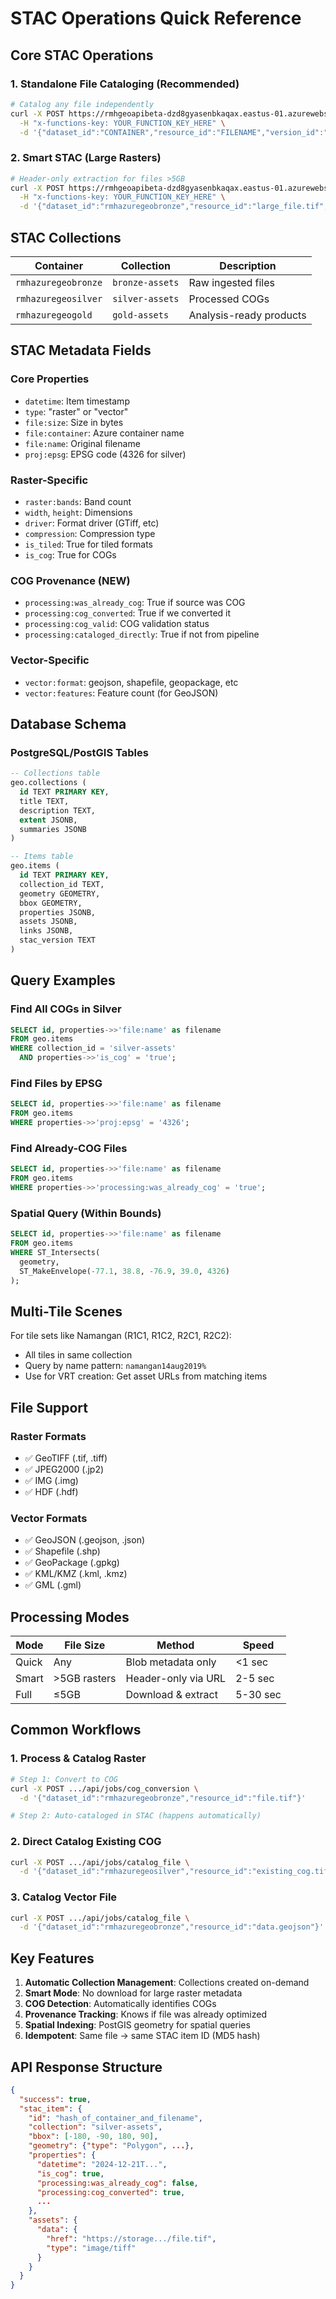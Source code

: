 # STAC Operations Quick Reference

## Core STAC Operations

### 1. Standalone File Cataloging (Recommended)
```bash
# Catalog any file independently
curl -X POST https://rmhgeoapibeta-dzd8gyasenbkaqax.eastus-01.azurewebsites.net/api/jobs/catalog_file \
  -H "x-functions-key: YOUR_FUNCTION_KEY_HERE" \
  -d '{"dataset_id":"CONTAINER","resource_id":"FILENAME","version_id":"v1"}'
```

### 2. Smart STAC (Large Rasters)
```bash
# Header-only extraction for files >5GB
curl -X POST https://rmhgeoapibeta-dzd8gyasenbkaqax.eastus-01.azurewebsites.net/api/jobs/stac_item_smart \
  -H "x-functions-key: YOUR_FUNCTION_KEY_HERE" \
  -d '{"dataset_id":"rmhazuregeobronze","resource_id":"large_file.tif","version_id":"v1"}'
```

## STAC Collections

| Container | Collection | Description |
|-----------|------------|-------------|
| `rmhazuregeobronze` | `bronze-assets` | Raw ingested files |
| `rmhazuregeosilver` | `silver-assets` | Processed COGs |
| `rmhazuregeogold` | `gold-assets` | Analysis-ready products |

## STAC Metadata Fields

### Core Properties
- `datetime`: Item timestamp
- `type`: "raster" or "vector"
- `file:size`: Size in bytes
- `file:container`: Azure container name
- `file:name`: Original filename
- `proj:epsg`: EPSG code (4326 for silver)

### Raster-Specific
- `raster:bands`: Band count
- `width`, `height`: Dimensions
- `driver`: Format driver (GTiff, etc)
- `compression`: Compression type
- `is_tiled`: True for tiled formats
- `is_cog`: True for COGs

### COG Provenance (NEW)
- `processing:was_already_cog`: True if source was COG
- `processing:cog_converted`: True if we converted it
- `processing:cog_valid`: COG validation status
- `processing:cataloged_directly`: True if not from pipeline

### Vector-Specific
- `vector:format`: geojson, shapefile, geopackage, etc
- `vector:features`: Feature count (for GeoJSON)

## Database Schema

### PostgreSQL/PostGIS Tables
```sql
-- Collections table
geo.collections (
  id TEXT PRIMARY KEY,
  title TEXT,
  description TEXT,
  extent JSONB,
  summaries JSONB
)

-- Items table  
geo.items (
  id TEXT PRIMARY KEY,
  collection_id TEXT,
  geometry GEOMETRY,
  bbox GEOMETRY,
  properties JSONB,
  assets JSONB,
  links JSONB,
  stac_version TEXT
)
```

## Query Examples

### Find All COGs in Silver
```sql
SELECT id, properties->>'file:name' as filename
FROM geo.items
WHERE collection_id = 'silver-assets'
  AND properties->>'is_cog' = 'true';
```

### Find Files by EPSG
```sql
SELECT id, properties->>'file:name' as filename
FROM geo.items
WHERE properties->>'proj:epsg' = '4326';
```

### Find Already-COG Files
```sql
SELECT id, properties->>'file:name' as filename
FROM geo.items
WHERE properties->>'processing:was_already_cog' = 'true';
```

### Spatial Query (Within Bounds)
```sql
SELECT id, properties->>'file:name' as filename
FROM geo.items
WHERE ST_Intersects(
  geometry,
  ST_MakeEnvelope(-77.1, 38.8, -76.9, 39.0, 4326)
);
```

## Multi-Tile Scenes

For tile sets like Namangan (R1C1, R1C2, R2C1, R2C2):
- All tiles in same collection
- Query by name pattern: `namangan14aug2019%`
- Use for VRT creation: Get asset URLs from matching items

## File Support

### Raster Formats
- ✅ GeoTIFF (.tif, .tiff)
- ✅ JPEG2000 (.jp2)
- ✅ IMG (.img)
- ✅ HDF (.hdf)

### Vector Formats  
- ✅ GeoJSON (.geojson, .json)
- ✅ Shapefile (.shp)
- ✅ GeoPackage (.gpkg)
- ✅ KML/KMZ (.kml, .kmz)
- ✅ GML (.gml)

## Processing Modes

| Mode | File Size | Method | Speed |
|------|-----------|--------|-------|
| Quick | Any | Blob metadata only | <1 sec |
| Smart | >5GB rasters | Header-only via URL | 2-5 sec |
| Full | ≤5GB | Download & extract | 5-30 sec |

## Common Workflows

### 1. Process & Catalog Raster
```bash
# Step 1: Convert to COG
curl -X POST .../api/jobs/cog_conversion \
  -d '{"dataset_id":"rmhazuregeobronze","resource_id":"file.tif"}'

# Step 2: Auto-cataloged in STAC (happens automatically)
```

### 2. Direct Catalog Existing COG
```bash
curl -X POST .../api/jobs/catalog_file \
  -d '{"dataset_id":"rmhazuregeosilver","resource_id":"existing_cog.tif"}'
```

### 3. Catalog Vector File
```bash
curl -X POST .../api/jobs/catalog_file \
  -d '{"dataset_id":"rmhazuregeobronze","resource_id":"data.geojson"}'
```

## Key Features

1. **Automatic Collection Management**: Collections created on-demand
2. **Smart Mode**: No download for large raster metadata
3. **COG Detection**: Automatically identifies COGs
4. **Provenance Tracking**: Knows if file was already optimized
5. **Spatial Indexing**: PostGIS geometry for spatial queries
6. **Idempotent**: Same file → same STAC item ID (MD5 hash)

## API Response Structure

```json
{
  "success": true,
  "stac_item": {
    "id": "hash_of_container_and_filename",
    "collection": "silver-assets",
    "bbox": [-180, -90, 180, 90],
    "geometry": {"type": "Polygon", ...},
    "properties": {
      "datetime": "2024-12-21T...",
      "is_cog": true,
      "processing:was_already_cog": false,
      "processing:cog_converted": true,
      ...
    },
    "assets": {
      "data": {
        "href": "https://storage.../file.tif",
        "type": "image/tiff"
      }
    }
  }
}
```